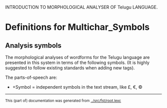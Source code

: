 
INTRODUCTION TO MORPHOLOGICAL ANALYSER OF Telugu LANGUAGE.


# Definitions for Multichar_Symbols

## Analysis symbols
The morphological analyses of wordforms for the Telugu
language are presented in this system in terms of the following symbols.
(It is highly suggested to follow existing standards when adding new tags).

The parts-of-speech are:




* +Symbol = independent symbols in the text stream, like £, €, ©














* * *
<small>This (part of) documentation was generated from [../src/fst/root.lexc](http://github.com/giellalt/lang-tel/blob/main/../src/fst/root.lexc)</small>